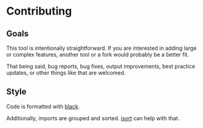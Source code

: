# Contributing

## Goals

This tool is intentionally straightforward. If you are interested in adding large or complex features, another tool or a fork would probably be a better fit.

That being said, bug reports, bug fixes, output improvements, best practice updates, or other things like that are welcomed.

## Style

Code is formatted with [black](https://github.com/psf/black).

Additionally, imports are grouped and sorted. [isort](https://github.com/PyCQA/isort) can help with that.
